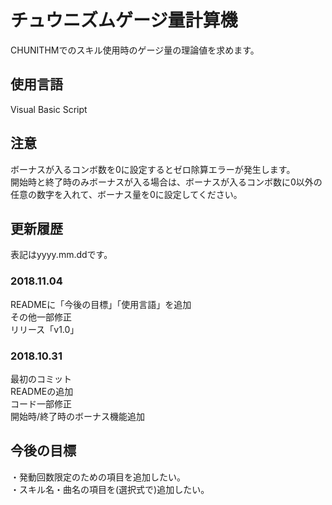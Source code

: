 # チュウニズムゲージ量計算機

CHUNITHMでのスキル使用時のゲージ量の理論値を求めます。

## 使用言語

Visual Basic Script

## 注意

ボーナスが入るコンボ数を0に設定するとゼロ除算エラーが発生します。  
開始時と終了時のみボーナスが入る場合は、ボーナスが入るコンボ数に0以外の任意の数字を入れて、ボーナス量を0に設定してください。

## 更新履歴

表記はyyyy.mm.ddです。

### 2018.11.04

READMEに「今後の目標」「使用言語」を追加  
その他一部修正  
リリース「v1.0」

### 2018.10.31

最初のコミット  
READMEの追加  
コード一部修正  
開始時/終了時のボーナス機能追加

## 今後の目標

・発動回数限定のための項目を追加したい。  
・スキル名・曲名の項目を(選択式で)追加したい。